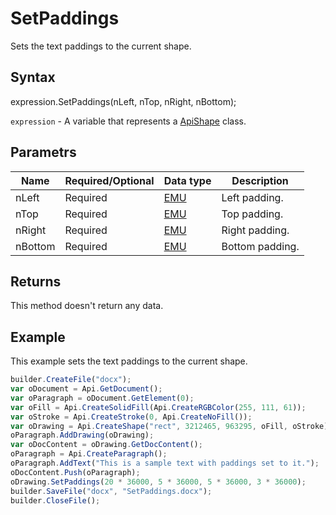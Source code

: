 # SetPaddings

Sets the text paddings to the current shape.

## Syntax

expression.SetPaddings(nLeft, nTop, nRight, nBottom);

`expression` - A variable that represents a [ApiShape](../ApiShape.md) class.

## Parametrs

| **Name** | **Required/Optional** | **Data type** | **Description** |
| ------------- | ------------- | ------------- | ------------- |
| nLeft | Required | [EMU](../../../Enumerations/Emu.md) | Left padding. |
| nTop | Required | [EMU](../../../Enumerations/Emu.md) | Top padding. |
| nRight | Required | [EMU](../../../Enumerations/Emu.md) | Right padding. |
| nBottom | Required | [EMU](../../../Enumerations/Emu.md) | Bottom padding. |

## Returns

This method doesn't return any data.

## Example

This example sets the text paddings to the current shape.

```javascript
builder.CreateFile("docx");
var oDocument = Api.GetDocument();
var oParagraph = oDocument.GetElement(0);
var oFill = Api.CreateSolidFill(Api.CreateRGBColor(255, 111, 61));
var oStroke = Api.CreateStroke(0, Api.CreateNoFill());
var oDrawing = Api.CreateShape("rect", 3212465, 963295, oFill, oStroke);
oParagraph.AddDrawing(oDrawing);
var oDocContent = oDrawing.GetDocContent();
oParagraph = Api.CreateParagraph();
oParagraph.AddText("This is a sample text with paddings set to it.");
oDocContent.Push(oParagraph);
oDrawing.SetPaddings(20 * 36000, 5 * 36000, 5 * 36000, 3 * 36000);
builder.SaveFile("docx", "SetPaddings.docx");
builder.CloseFile();
```